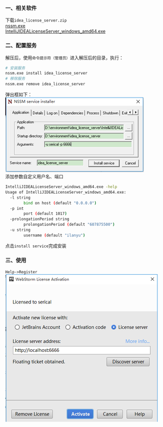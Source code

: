 ### 一、相关软件
下载`idea_license_server.zip`<br>
[nssm.exe](http://nssm.cc/download)<br>
[IntelliJIDEALicenseServer_windows_amd64.exe](http://blog.lanyus.com/archives/231.html)

### 二、配置服务
解压后，使用`命令提示符（管理员）`进入解压后的目录，执行：
```bash
# 安装服务
nssm.exe install idea_license_server
# 移除服务
nssm.exe remove idea_license_server
```
弹出框如下：<br>
![](install.png)<br>
添加参数自定义用户名、端口
```bash
IntelliJIDEALicenseServer_windows_amd64.exe -help
Usage of IntelliJIDEALicenseServer_windows_amd64.exe:
  -l string
        bind on host (default "0.0.0.0")
  -p int
        port (default 1017)
  -prolongationPeriod string
        prolongationPeriod (default "607875500")
  -u string
        username (default "ilanyu")
```
点击`install service`完成安装
### 三、使用
`Help->Register`<br>
![](register.png)